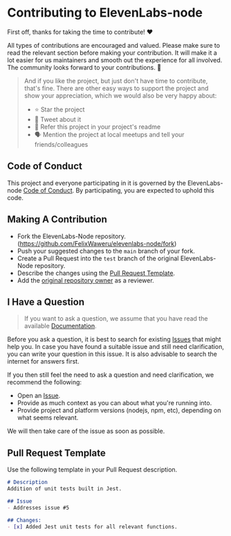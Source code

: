 <!-- omit in toc -->
# Contributing to ElevenLabs-node

First off, thanks for taking the time to contribute! ❤️

All types of contributions are encouraged and valued. Please make sure to read the relevant section before making your contribution. It will make it a lot easier for us maintainers and smooth out the experience for all involved. The community looks forward to your contributions. 🎉

> And if you like the project, but just don't have time to contribute, that's fine. There are other easy ways to support the project and show your appreciation, which we would also be very happy about:
> - ⭐ Star the project
> - 🐤 Tweet about it
> - 📜 Refer this project in your project's readme
> - 🗣 Mention the project at local meetups and tell your friends/colleagues



## Code of Conduct

This project and everyone participating in it is governed by the
ElevenLabs-node [Code of Conduct](https://github.com/FelixWaweru/elevenlabs-nodeblob/main/docs/CODE_OF_CONDUCT.md).
By participating, you are expected to uphold this code.

## Making A Contribution

- Fork the ElevenLabs-Node repository. (https://github.com/FelixWaweru/elevenlabs-node/fork)
- Push your suggested changes to the `main` branch of your fork.
- Create a Pull Request into the `test` branch of the original ElevenLabs-Node repository.
- Describe the changes using the [Pull Request Template](#pull-request-template).
- Add the [original repository owner](https://github.com/FelixWaweru) as a reviewer.

## I Have a Question

> If you want to ask a question, we assume that you have read the available [Documentation](https://github.com/FelixWaweru/elevenlabs-node#readme).

Before you ask a question, it is best to search for existing [Issues](https://github.com/FelixWaweru/elevenlabs-node/issues) that might help you. In case you have found a suitable issue and still need clarification, you can write your question in this issue. It is also advisable to search the internet for answers first.

If you then still feel the need to ask a question and need clarification, we recommend the following:

- Open an [Issue](https://github.com/FelixWaweru/elevenlabs-node/issues/new).
- Provide as much context as you can about what you're running into.
- Provide project and platform versions (nodejs, npm, etc), depending on what seems relevant.

We will then take care of the issue as soon as possible.

## Pull Request Template
Use the following template in your Pull Request description.
```markdown
# Description
Addition of unit tests built in Jest.

## Issue
- Addresses issue #5

## Changes:
- [x] Added Jest unit tests for all relevant functions.
```
